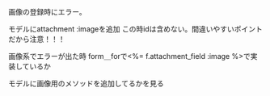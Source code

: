 画像の登録時にエラー。

モデルにattachment :imageを追加
この時idは含めない。間違いやすいポイントだから注意！！！

画像系でエラーが出た時
form＿forで<%= f.attachment_field :image %>で実装しているか

モデルに画像用のメソッドを追加してるかを見る
